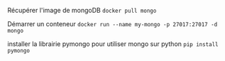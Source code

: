 Récupérer l'image de mongoDB
`docker pull mongo`

Démarrer un conteneur 
`docker run --name my-mongo -p 27017:27017 -d mongo`

installer la librairie pymongo pour utiliser mongo sur python
`pip install pymongo`